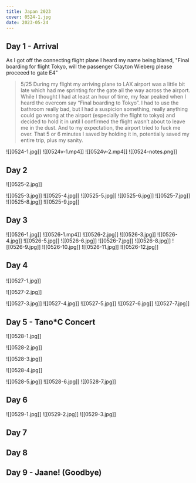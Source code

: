 ```yaml
---
title: Japan 2023
cover: 0524-1.jpg
date: 2023-05-24
---
```

## Day 1 - Arrival

As I got off the connecting flight plane I heard my name being blared, "Final boarding for flight Tokyo, will the passenger Clayton Wieberg please proceeed to gate E4" 

> 5/25
> During my flight my arriving plane to LAX airport was a little bit late which had me sprinting for the gate all the way across the airport. While I thought I had at least an hour of time, my fear peaked when I heard the overcom say “Final boarding to Tokyo”. I had to use the bathroom really bad, but I had a suspicion something, really anything could go wrong at the airport (especially the flight to tokyo) and decided to hold it in until I confirmed the flight wasn’t about to leave me in the dust. And to my expectation, the airport tried to fuck me over. That 5 or 6 minutes I saved by holding it in, potentially saved my entire trip, plus my sanity.

![[0524-1.jpg]]
![[0524v-1.mp4]]
![[0524v-2.mp4]]
![[0524-notes.png]]

## Day 2 

<!-- <video src="/img/trips/japan-2023/0525-1.mp4" type="video/mp4" autoplay loop muted playsinline></video> -->


![[0525-2.jpg]]

<!-- <video src="/img/trips/japan-2023/0525-2.mp4" type="video/mp4" autoplay loop playsinline muted controls="controls"></video> -->

![[0525-3.jpg]]
![[0525-4.jpg]]
![[0525-5.jpg]]
![[0525-6.jpg]]
![[0525-7.jpg]]
![[0525-8.jpg]]
![[0525-9.jpg]]

## Day 3 

![[0526-1.jpg]]
![[0526-1.mp4]]
![[0526-2.jpg]]
![[0526-3.jpg]]
![[0526-4.jpg]]
![[0526-5.jpg]]
![[0526-6.jpg]]
![[0526-7.jpg]]
![[0526-8.jpg]]
![[0526-9.jpg]]
![[0526-10.jpg]]
![[0526-11.jpg]]
![[0526-12.jpg]]


## Day 4 <p class="inline text-gray-700 "></p>

![[0527-1.jpg]]
<!-- <video src="/img/trips/japan-2023/0527-1.mp4" type="video/mp4" autoplay loop playsinline muted controls="controls"></video> -->

![[0527-2.jpg]]

<!-- <video src="/img/trips/japan-2023/0527-2.mp4" type="video/mp4" autoplay loop playsinline muted controls="controls"></video> -->

![[0527-3.jpg]]
![[0527-4.jpg]]
![[0527-5.jpg]]
![[0527-6.jpg]]
![[0527-7.jpg]]


## Day 5 - Tano\*C Concert

![[0528-1.jpg]]

<!-- <video src="/img/trips/japan-2023/0528-1.mp4" type="video/mp4" autoplay loop playsinline muted controls="controls"></video> -->

![[0528-2.jpg]]

<!-- <video src="/img/trips/japan-2023/0528-2.mp4" type="video/mp4" autoplay loop playsinline muted controls="controls"></video> -->

![[0528-3.jpg]]

<!-- <video src="/img/trips/japan-2023/0528-3.mp4" type="video/mp4" autoplay loop playsinline muted controls="controls"></video> -->

![[0528-4.jpg]]

<!-- <video src="/img/trips/japan-2023/0528-4.mp4" type="video/mp4" autoplay loop playsinline muted controls="controls"></video> -->

![[0528-5.jpg]]
![[0528-6.jpg]]
![[0528-7.jpg]]

## Day 6

![[0529-1.jpg]]
![[0529-2.jpg]]
![[0529-3.jpg]]

## Day 7 <p class="inline text-gray-700 "></p>
## Day 8 <p class="inline text-gray-700 "></p>
## Day 9 - Jaane! (Goodbye)

